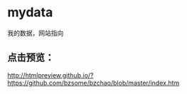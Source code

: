 # mydata
我的数据，网站指向

## 点击预览：

http://htmlpreview.github.io/?https://github.com/bzsome/bzchao/blob/master/index.htm
